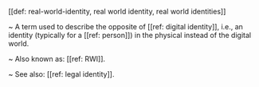 [[def: real-world-identity, real world identity, real world identities]]

~ A term used to describe the opposite of [[ref: digital identity]], i.e., an identity (typically for a [[ref: person]]) in the physical instead of the digital world.

~ Also known as: [[ref: RWI]].

~ See also: [[ref: legal identity]].
